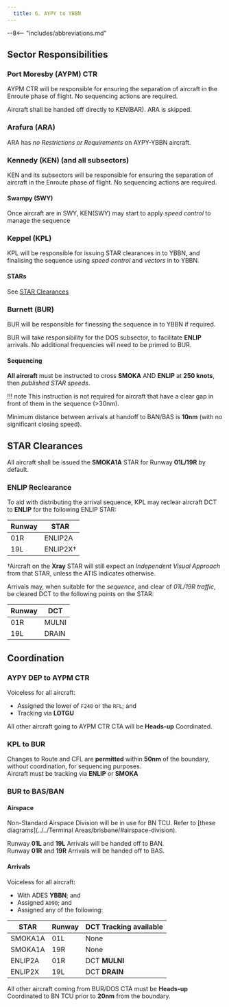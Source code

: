 ```yaml
---
  title: 6. AYPY to YBBN
---
```


--8<-- "includes/abbreviations.md"

## Sector Responsibilities
### Port Moresby (AYPM) CTR
AYPM CTR will be responsible for ensuring the separation of aircraft in the Enroute phase of flight. No sequencing actions are required.

Aircraft shall be handed off directly to KEN(BAR). ARA is skipped.

### Arafura (ARA)
ARA has *no Restrictions or Requirements* on AYPY-YBBN aircraft.

### Kennedy (KEN) (and all subsectors)
KEN and its subsectors will be responsible for ensuring the separation of aircraft in the Enroute phase of flight. No sequencing actions are required.

#### Swampy (SWY)
Once aircraft are in SWY, KEN(SWY) may start to apply *speed control* to manage the sequence

### Keppel (KPL)
KPL will be responsible for issuing STAR clearances in to YBBN, and finalising the sequence using *speed control* and *vectors* in to YBBN.

#### STARs
See [STAR Clearances](#star-clearances)

### Burnett (BUR)
BUR will be responsible for finessing the sequence in to YBBN if required.

BUR will take responsibility for the DOS subsector, to facilitate **ENLIP** arrivals. No additional frequencies will need to be primed to BUR.

#### Sequencing
**All aircraft** must be instructed to cross **SMOKA** AND **ENLIP** at **250 knots**, then *published STAR speeds*.

!!! note
    This instruction is not required for aircraft that have a clear gap in front of them in the sequence (>30nm).

Minimum distance between arrivals at handoff to BAN/BAS is **10nm** (with no significant closing speed).

## STAR Clearances
All aircraft shall be issued the **SMOKA1A** STAR for Runway **01L/19R** by default.  

### ENLIP Reclearance
To aid with distributing the arrival sequence, KPL may reclear aircraft DCT to **ENLIP** for the following ENLIP STAR:

| Runway | STAR |
| ---------- | --- |
| 01R      | ENLIP2A |
| 19L      | ENLIP2X† |

†Aircraft on the **Xray** STAR will still expect an *Independent Visual Approach* from that STAR, unless the ATIS indicates otherwise.

Arrivals may, when suitable for the *sequence*, and clear of *01L/19R traffic*, be cleared DCT to the following points on the STAR:

| Runway | DCT |
| ---------- | --- |
| 01R      | MULNI |
| 19L      | DRAIN |

## Coordination
### AYPY DEP to AYPM CTR
Voiceless for all aircraft:

- Assigned the lower of `F240` or the `RFL`; and  
- Tracking via **LOTGU**

All other aircraft going to AYPM CTR CTA will be **Heads-up** Coordinated.

### KPL to BUR
Changes to Route and CFL are **permitted** within **50nm** of the boundary, without coordination, for sequencing purposes.  
Aircraft must be tracking via **ENLIP** or **SMOKA**

### BUR to BAS/BAN
#### Airspace
Non-Standard Airspace Division will be in use for BN TCU. Refer to [these diagrams](../../Terminal Areas/brisbane/#airspace-division).

Runway **01L** and **19L** Arrivals will be handed off to BAN.  
Runway **01R** and **19R** Arrivals will be handed off to BAS.  

#### Arrivals
Voiceless for all aircraft:

- With ADES **YBBN**; and  
- Assigned `A090`; and
- Assigned any of the following:

| STAR | Runway | DCT Tracking available |
| ---------- | --- | --- |
| SMOKA1A      | 01L | None |
| SMOKA1A      | 19R | None |
| ENLIP2A      | 01R | DCT **MULNI** |
| ENLIP2X      | 19L | DCT **DRAIN** |

All other aircraft coming from BUR/DOS CTA must be **Heads-up** Coordinated to BN TCU prior to **20nm** from the boundary.